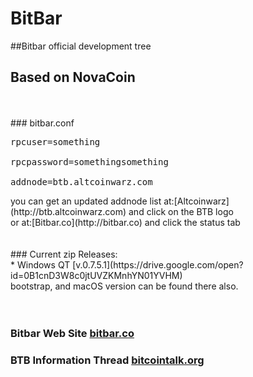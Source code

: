 #  BitBar
##Bitbar official development tree
<br>
##  Based on NovaCoin
<br>
<br>
###  bitbar.conf
<pre>
rpcuser=something<br>
rpcpassword=somethingsomething<br>
addnode=btb.altcoinwarz.com
</pre>
you can get an updated addnode list at:[Altcoinwarz](http://btb.altcoinwarz.com) and click on the BTB logo<br>
or at:[Bitbar.co](http://bitbar.co) and click the status tab
<br>
<br>
<br>
### Current zip Releases:<br>
*  Windows  QT [v.0.7.5.1](https://drive.google.com/open?id=0B1cnD3W8c0jtUVZKMnhYN01YVHM)<br>
bootstrap, and macOS version can be found there also.
<br>
<br>
<br>


###  Bitbar Web Site [bitbar.co](http://bitbar.co/)
###  BTB Information Thread [bitcointalk.org](https://bitcointalk.org/index.php?topic=196125.0)
